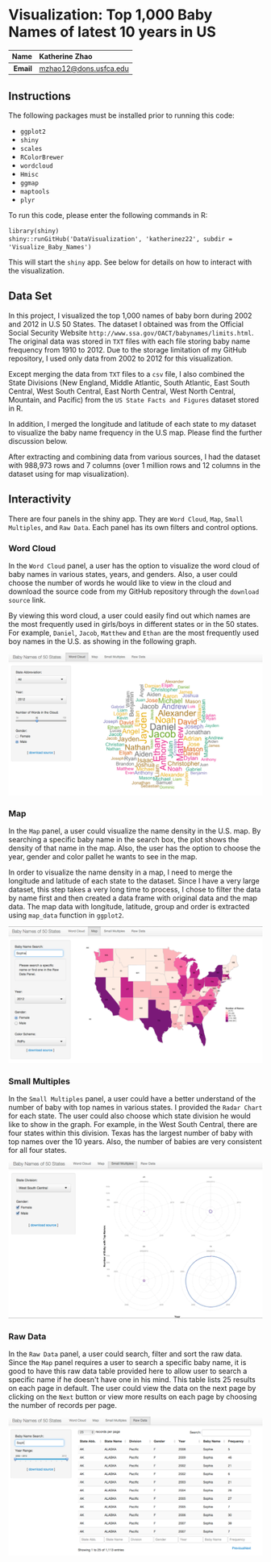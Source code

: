 Visualization: Top 1,000 Baby Names of latest 10 years in US 
==============================

| **Name**  | Katherine Zhao  |
|----------:|:-------------|
| **Email** | mzhao12@dons.usfca.edu |

## Instructions ##

The following packages must be installed prior to running this code:

- `ggplot2`
- `shiny`
- `scales`
- `RColorBrewer`
- `wordcloud`
- `Hmisc`
- `ggmap`
- `maptools`
- `plyr`

To run this code, please enter the following commands in R:

```
library(shiny)
shiny::runGitHub('DataVisualization', 'katherinez22', subdir = 'Visualize_Baby_Names')
```

This will start the `shiny` app. See below for details on how to interact with the visualization.

## Data Set ##

In this project, I visualized the top 1,000 names of baby born during 2002 and 2012 in U.S 50 States. The dataset I obtained was from the Official Social Security Website `http://www.ssa.gov/OACT/babynames/limits.html`. The original data was stored in `TXT` files with each file storing baby name frequency from 1910 to 2012. Due to the storage limitation of my GitHub repository, I used only data from 2002 to 2012 for this visualization. 

Except merging the data from `TXT` files to a `csv` file, I also combined the State Divisions (New England, Middle Atlantic, South Atlantic, East South Central, West South Central, East North Central, West North Central, Mountain, and Pacific) from the `US State Facts and Figures` dataset stored in R. 

In addition, I merged the longitude and latitude of each state to my dataset to visualize the baby name frequency in the U.S map. Please find the further discussion below.

After extracting and combining data from various sources, I had the dataset with 988,973 rows and 7 columns (over 1 million rows and 12 columns in the dataset using for map visualization).

## Interactivity ##

There are four panels in the shiny app. They are `Word Cloud`, `Map`, `Small Multiples`, and `Raw Data`. Each panel has its own filters and control options.

### Word Cloud ###

In the `Word Cloud` panel, a user has the option to visualize the word cloud of baby names in various states, years, and genders. Also, a user could choose the number of words he would like to view in the cloud and download the source code from my GitHub repository through the `download source` link.

By viewing this word cloud, a user could easily find out which names are the most frequently used in girls/boys in different states or in the 50 states. For example, `Daniel`, `Jacob`, `Matthew` and `Ethan` are the most frequently used boy names in the U.S. as showing in the following graph.

![word_cloud](word_cloud.png)

### Map ###

In the `Map` panel, a user could visualize the name density in the U.S. map. By searching a specific baby name in the search box, the plot shows the density of that name in the map. Also, the user has the option to choose the year, gender and color pallet he wants to see in the map. 

In order to visualize the name density in a map, I need to merge the longitude and latitude of each state to the dataset. Since I have a very large dataset, this step takes a very long time to process, I chose to filter the data by name first and then created a data frame with original data and the map data. The map data with longitude, latitude, group and order is extracted using `map_data` function in `ggplot2`.  

![map](map.png)

### Small Multiples ###

In the `Small Multiples` panel, a user could have a better understand of the number of baby with top names in various states. I provided the `Radar Chart` for each state. The user could also choose which state division he would like to show in the graph. For example, in the West South Central, there are four states within this division. Texas has the largest number of baby with top names over the 10 years. Also, the number of babies are very consistent for all four states. 

![small](small.png)

### Raw Data ###

In the `Raw Data` panel, a user could search, filter and sort the raw data. Since the `Map` panel requires a user to search a specific baby name, it is good to have this raw data table provided here to allow user to search a specific name if he doesn't have one in his mind. This table lists 25 results on each page in default. The user could view the data on the next page by clicking on the `Next` button or view more results on each page by choosing the number of records per page. 

![raw_data](raw_data.png)





